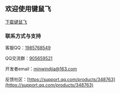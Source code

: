 ## 欢迎使用键鼠飞

[下载键鼠飞](https://github.com/JiaMinwei/KeyMouseFly/releases/download/v1.0.0/KeyMouseFly-1.0.0_setup.exe) 

### 联系方式与支持

客服QQ：[1985768549](tencent://message?v=3&amp;uin=1985768549&amp;site=qq&amp;menu=yes)

QQ交流群：[905659521](https://jq.qq.com/?_wv=1027&k=HsZCzML5)

开发者email：[minwindjia@163.com](mailto://minwindjia@163.com)

反馈社区：[https://support.qq.com/products/348763](https://support.qq.com/products/348763)
